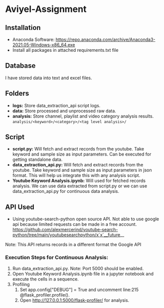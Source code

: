 # Aviyel-Assignment

## Installation
* Anaconda Software: https://repo.anaconda.com/archive/Anaconda3-2021.05-Windows-x86_64.exe
* Install all packages in attached requirements.txt file
## Database
I have stored data into text and excel files.
## Folders
* <b>logs:</b> Store data_extraction_api script logs.
* <b>data:</b> Store processed and unprocessed raw data.
* <b>analysis:</b> Store channel, playlist and video category analysis results.
<br>`analysis/<keyword>/<category>/<tag level analysis>/`
## Script
* <b>script.py:</b> Will fetch and extract records from the youtube. Take keyword and sample size as input parameters. Can be executed for getting standalone data.
* <b>data_extraction_api.py:</b>  Will fetch and extract records from the youtube. Take keyword and sample size as input parameters in json format. This will help us integrate this with any analysis script.
* <b>Youtube Keyword Analysis.ipynb:</b> Will used for fetched records analysis. We can use data extracted from script.py or we can use data_extraction_api.py for continuous data analysis.
## API Used
* Using youtube-search-python open source API. Not able to use google api because limited requests can be made in a free account.
<br> https://github.com/alexmercerind/youtube-search-python/tree/main/youtubesearchpython/x`x`__future__

Note: This API returns records in a different format the Google API
### Execution Steps for Continuous Analysis:
1. Run  data_extraction_api.py. Note: Port 5000 should be enabled.
2. Open  Youtube Keyword Analysis.ipynb  file in a jupyter notebook and execute the cells in a sequence.
3. Profiling<br>
    1. Set app.config["DEBUG"] = True and uncomment line:215 @flask_profiler.profile().
    2. Open http://127.0.0.1:5000/flask-profiler/ for analysis.
